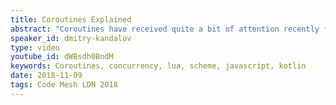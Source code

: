 ```yaml
---
title: Coroutines Explained
abstract: "Coroutines have received quite a bit of attention recently from language designers with async/await in JavaScript 2017, Python 3.5 new syntax and Kotlin 1.1 coroutines support. Yet there seems to be a lot of confusion why coroutines exist and how to use them. This session explains what coroutines are, how they differ between programming languages and how to use coroutines for fun and profit."
speaker_id: dmitry-kandalov
type: video
youtube_id: dWBsdh0BndM
keywords: Coroutines, concurrency, lua, scheme, javascript, kotlin
date: 2018-11-09
tags: Code Mesh LDN 2018
---
```


